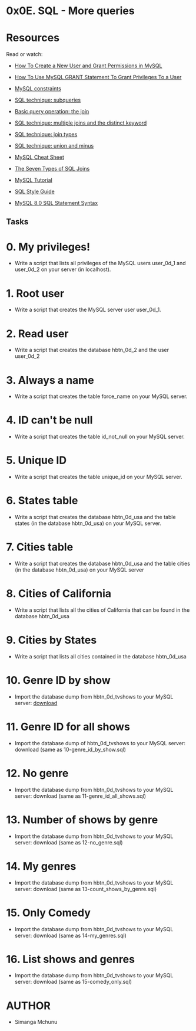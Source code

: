 # 0x0E. SQL - More queries

# Resources

Read or watch:

- [How To Create a New User and Grant Permissions in MySQL](https://alx-intranet.hbtn.io/rltoken/RniBKj48bnIN8xpXhGl1yA)

- [How To Use MySQL GRANT Statement To Grant Privileges To a User](https://alx-intranet.hbtn.io/rltoken/FIiEIvA6IN_hSKM5TvgyxQ)

- [MySQL constraints](https://alx-intranet.hbtn.io/rltoken/LrovGa6N-OE2ID_tpWZRaQ)

- [SQL technique: subqueries](https://alx-intranet.hbtn.io/rltoken/kR71h5zjkPtx4kBoVf7q0g)

- [Basic query operation: the join](https://alx-intranet.hbtn.io/rltoken/rNMJeQ1jbNTCljbvCSjf6w)

- [SQL technique: multiple joins and the distinct keyword](https://alx-intranet.hbtn.io/rltoken/HhZ6TJ1q5S0aR4lhfpKdOQ)

- [SQL technique: join types](https://alx-intranet.hbtn.io/rltoken/T6FZUQdsMzr8hgNInBzudA)

- [SQL technique: union and minus](https://alx-intranet.hbtn.io/rltoken/Nd-sdM8QUpf0YKIlXzVv4w)

- [MySQL Cheat Sheet](https://alx-intranet.hbtn.io/rltoken/xP00kJWWi0SzvK-Lt8YdLQ)

- [The Seven Types of SQL Joins](https://alx-intranet.hbtn.io/rltoken/-plhBsra0N7BOuFoEg--zg)

- [MySQL Tutorial](https://alx-intranet.hbtn.io/rltoken/I4Lws_eQrIrNTbkZvvk-oQ)

- [SQL Style Guide](https://alx-intranet.hbtn.io/rltoken/051eAEP_rePBU7jeh879GA)

- [MySQL 8.0 SQL Statement Syntax](https://alx-intranet.hbtn.io/rltoken/YavbYiraYFr8oTukT_N6eQ)

## Tasks

# 0. My privileges!
- Write a script that lists all privileges of the MySQL users user_0d_1 and user_0d_2 on your server (in localhost).

# 1. Root user
- Write a script that creates the MySQL server user user_0d_1.

# 2. Read user
- Write a script that creates the database hbtn_0d_2 and the user user_0d_2

# 3. Always a name
- Write a script that creates the table force_name on your MySQL server.

# 4. ID can't be null
- Write a script that creates the table id_not_null on your MySQL server.
# 5. Unique ID
- Write a script that creates the table unique_id on your MySQL server.

# 6. States table
- Write a script that creates the database hbtn_0d_usa and the table states (in the database hbtn_0d_usa) on your MySQL server.

# 7. Cities table
- Write a script that creates the database hbtn_0d_usa and the table cities (in the database hbtn_0d_usa) on your MySQL server

# 8. Cities of California
- Write a script that lists all the cities of California that can be found in the database hbtn_0d_usa

# 9. Cities by States
- Write a script that lists all cities contained in the database hbtn_0d_usa

# 10. Genre ID by show
- Import the database dump from hbtn_0d_tvshows to your MySQL server: [download](https://s3.amazonaws.com/intranet-projects-files/holbertonschool-higher-level_programming+/274/hbtn_0d_tvshows.sql)

# 11. Genre ID for all shows
- Import the database dump of hbtn_0d_tvshows to your MySQL server: download (same as 10-genre_id_by_show.sql)

# 12. No genre
- Import the database dump from hbtn_0d_tvshows to your MySQL server: download (same as 11-genre_id_all_shows.sql)

# 13. Number of shows by genre
- Import the database dump from hbtn_0d_tvshows to your MySQL server: download (same as 12-no_genre.sql)

# 14. My genres
- Import the database dump from hbtn_0d_tvshows to your MySQL server: download (same as 13-count_shows_by_genre.sql)

# 15. Only Comedy
- Import the database dump from hbtn_0d_tvshows to your MySQL server: download (same as 14-my_genres.sql)

# 16. List shows and genres
- Import the database dump from hbtn_0d_tvshows to your MySQL server: download (same as 15-comedy_only.sql)


# AUTHOR
- Simanga Mchunu

